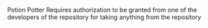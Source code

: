 Potion Potter
Requires authorization to be granted from one of the developers of the repository for taking anything from the repository
